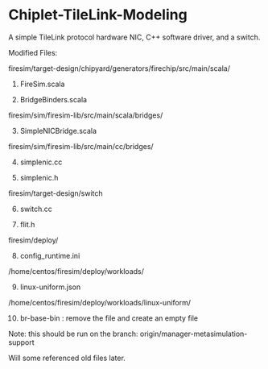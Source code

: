 # Chiplet-TileLink-Modeling

A simple TileLink protocol hardware NIC, C++ software driver, and a switch.

Modified Files:

firesim/target-design/chipyard/generators/firechip/src/main/scala/

1. FireSim.scala

2. BridgeBinders.scala

firesim/sim/firesim-lib/src/main/scala/bridges/

3. SimpleNICBridge.scala

firesim/sim/firesim-lib/src/main/cc/bridges/

4. simplenic.cc

5. simplenic.h

firesim/target-design/switch

6. switch.cc

7. flit.h

firesim/deploy/

8. config_runtime.ini

/home/centos/firesim/deploy/workloads/

9. linux-uniform.json

/home/centos/firesim/deploy/workloads/linux-uniform/

10. br-base-bin : remove the file and create an empty file

Note: this should be run on the branch: origin/manager-metasimulation-support


Will some referenced old files later.




